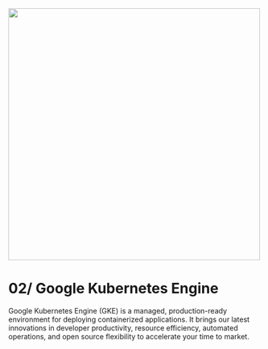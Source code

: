 <img width="500" src="https://cloud.google.com/_static/87a95081a4/images/cloud/cloud-logo.svg">

# 02/ Google Kubernetes Engine

Google Kubernetes Engine (GKE) is a managed, production-ready environment for deploying containerized applications. It brings our latest innovations in developer productivity, resource efficiency, automated operations, and open source flexibility to accelerate your time to market.
